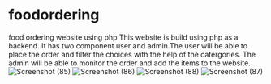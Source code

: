 # foodordering
food ordering website using php
This website is build using php as a backend. It has two component user and admin.The user will be able to place the order and filter the choices with the help of the catergories.
The admin will be able to monitor the order and add the items to the website.
![Screenshot (85)](https://user-images.githubusercontent.com/37536514/93010814-0548e780-f5ae-11ea-9c17-162722b83c73.png)
![Screenshot (86)](https://user-images.githubusercontent.com/37536514/93010857-7c7e7b80-f5ae-11ea-83f7-36b124b52571.png)
![Screenshot (88)](https://user-images.githubusercontent.com/37536514/93010865-87391080-f5ae-11ea-9f0e-da7e10df8c69.png)
![Screenshot (87)](https://user-images.githubusercontent.com/37536514/93010867-8bfdc480-f5ae-11ea-81fe-dcee4e778fdb.png)

